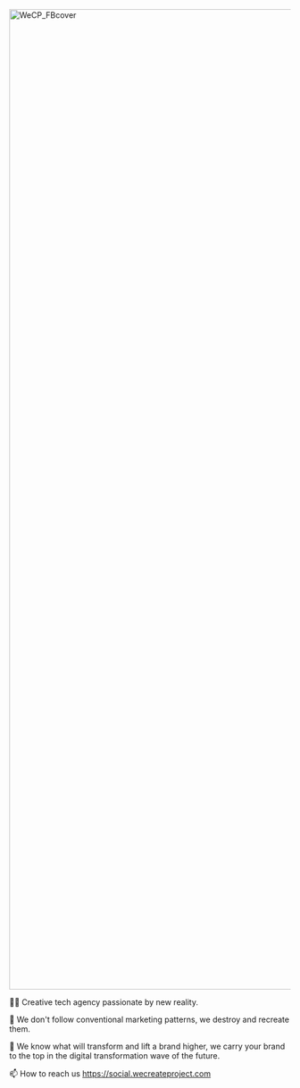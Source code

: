 <img width="4000" height="1756" alt="WeCP_FBcover" src="https://github.com/user-attachments/assets/1485db5b-e863-4743-895a-d7b65aa07e80" />
  
  👋🏾 Creative tech agency passionate by new reality.

  👀 We don't follow conventional marketing patterns, we destroy and recreate them.

  🌱 We know what will transform and lift a brand higher, we carry your brand to the 
  top in the digital transformation wave of the future.

  📫 How to reach us https://social.wecreateproject.com 

 


<!---
wecreateproject/wecreateproject is a ✨ special ✨ repository because its `README.md` (this file) appears on your GitHub profile.
You can click the Preview link to take a look at your changes.
--->
